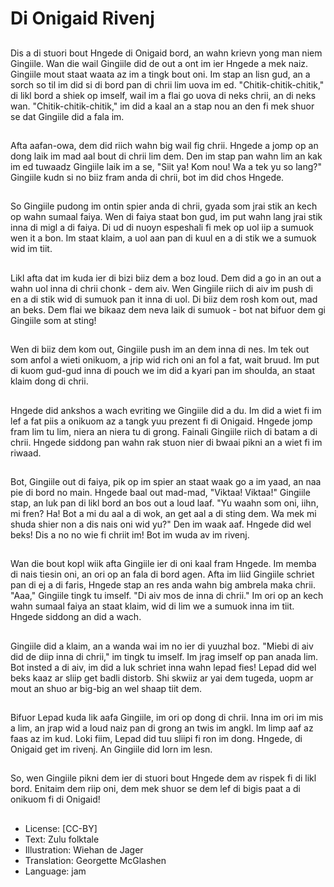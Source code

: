 # Di Onigaid Rivenj

##
Dis a di stuori bout Hngede di Onigaid bord, an wahn krievn yong man niem Gingiile. Wan die wail Gingiile did de out a ont im ier Hngede a mek naiz. Gingiile mout staat waata az im a tingk bout oni. Im stap an lisn gud, an a sorch so til im did si di bord pan di chrii lim uova im ed. "Chitik-chitik-chitik," di likl bord a shiek op imself, wail im a flai go uova di neks chrii, an di neks wan. "Chitik-chitik-chitik," im did a kaal an a stap nou an den fi mek shuor se dat Gingiile did a fala im.

##
Afta aafan-owa, dem did riich wahn big wail fig chrii. Hngede a jomp op an dong laik im mad aal bout di chrii lim dem. Den im stap pan wahn lim an kak im ed tuwaadz Gingiile laik im a se, "Siit ya! Kom nou! Wa a tek yu so lang?" Gingiile kudn si no biiz fram anda di chrii, bot im did chos Hngede.

##
So Gingiile pudong im ontin spier anda di chrii, gyada som jrai stik an kech op wahn sumaal faiya. Wen di faiya staat bon gud, im put wahn lang jrai stik inna di migl a di faiya. Di ud di nuoyn espeshali fi mek op uol iip a sumuok wen it a bon. Im staat klaim, a uol aan pan di kuul en a di stik we a sumuok wid im tiit.

##
Likl afta dat im kuda ier di bizi biiz dem a boz loud. Dem did a go in an out a wahn uol inna di chrii chonk - dem aiv. Wen Gingiile riich di aiv im push di en a di stik wid di sumuok pan it inna di uol. Di biiz dem rosh kom out, mad an beks. Dem flai we bikaaz dem neva laik di sumuok - bot nat bifuor dem gi Gingiile som at sting!

##
Wen di biiz dem kom out, Gingiile push im an dem inna di nes. Im tek out som anfol a wieti onikuom, a jrip wid rich oni an fol a fat, wait bruud. Im put di kuom gud-gud inna di pouch we im did a kyari pan im shoulda, an staat klaim dong di chrii.

##
Hngede did ankshos a wach evriting we Gingiile did a du. Im did a wiet fi im lef a fat piis a onikuom az a tangk yuu prezent fi di Onigaid. Hngede jomp fram lim tu lim, niera an niera tu di grong. Fainali Gingiile riich di batam a di chrii. Hngede siddong pan wahn rak stuon nier di bwaai pikni an a wiet fi im riwaad.

##
Bot, Gingiile out di faiya, pik op im spier an staat waak go a im yaad, an naa pie di bord no main. Hngede baal out mad-mad, "Viktaa! Viktaa!" Gingiile stap, an luk pan di likl bord an bos out a loud laaf. "Yu waahn som oni, iihn, mi fren? Ha! Bot a mi du aal a di wok, an get aal a di sting dem. Wa mek mi shuda shier non a dis nais oni wid yu?" Den im waak aaf. Hngede did wel beks! Dis a no no wie fi chriit im! Bot im wuda av im rivenj.

##
Wan die bout kopl wiik afta Gingiile ier di oni kaal fram Hngede. Im memba di nais tiesin oni, an ori op an fala di bord agen. Afta im liid Gingiile schriet pan di ej a di faris, Hngede stap an res anda wahn big ambrela maka chrii. "Aaa," Gingiile tingk tu imself. "Di aiv mos de inna di chrii." Im ori op an kech wahn sumaal faiya an staat klaim, wid di lim we a sumuok inna im tiit. Hngede siddong an did a wach.

##
Gingiile did a klaim, an a wanda wai im no ier di yuuzhal boz. "Miebi di aiv did de diip inna di chrii," im tingk tu imself. Im jrag imself op pan anada lim. Bot insted a di aiv, im did a luk schriet inna wahn lepad fies! Lepad did wel beks kaaz ar sliip get badli distorb. Shi skwiiz ar yai dem tugeda, uopm ar mout an shuo ar big-big an wel shaap tiit dem.

##
Bifuor Lepad kuda lik aafa Gingiile, im ori op dong di chrii. Inna im ori im mis a lim, an jrap wid a loud naiz pan di grong an twis im angkl. Im limp aaf az faas az im kud. Loki fiim, Lepad did tuu sliipi fi ron im dong. Hngede, di Onigaid get im rivenj. An Gingiile did lorn im lesn.

##
So, wen Gingiile pikni dem ier di stuori bout Hngede dem av rispek fi di likl bord. Enitaim dem riip oni, dem mek shuor se dem lef di bigis paat a di onikuom fi di Onigaid!

##
* License: [CC-BY]
* Text: Zulu folktale
* Illustration: Wiehan de Jager
* Translation: Georgette McGlashen
* Language: jam
